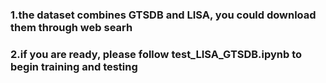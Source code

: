 ### 1.the dataset combines GTSDB and LISA, you could download them through web searh 

### 2.if you are ready, please follow test_LISA_GTSDB.ipynb to begin training and testing
